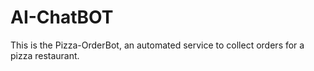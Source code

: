 # AI-ChatBOT
This is the Pizza-OrderBot, an automated service to collect orders for a pizza restaurant.
